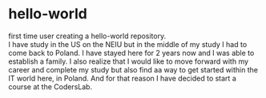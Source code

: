 # hello-world
first time user creating a hello-world repository.
<br>
I have study in the US on the NEIU but in the middle of my study I had to come back to Poland. I have stayed here for 2 years now and I was able to establish a family. I also realize that I would like to move forward with my career and complete my study but also find aa way to get started within the IT world here, in Poland. And for that reason I have decided to start a course at the CodersLab.
